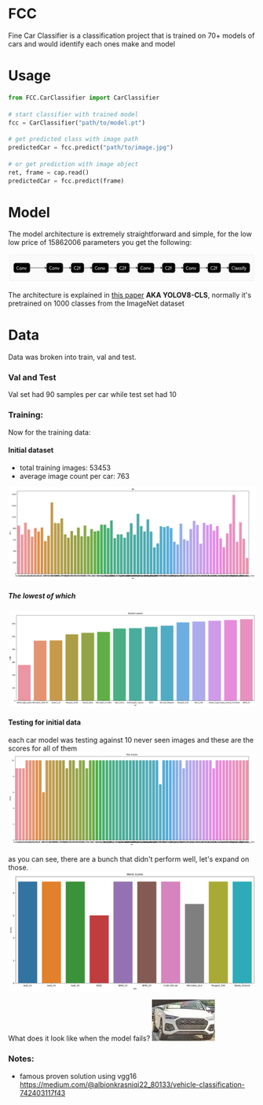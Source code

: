 # FCC
Fine Car Classifier is a classification project that is trained on 70+ models of cars and would identify each ones make and model

# Usage
```python
from FCC.CarClassifier import CarClassifier

# start classifier with trained model
fcc = CarClassifier("path/to/model.pt")

# get predicted class with image path
predictedCar = fcc.predict("path/to/image.jpg")

# or get prediction with image object
ret, frame = cap.read()
predictedCar = fcc.predict(frame)
```

# Model
The model architecture is extremely straightforward and simple, for the low low price of 15862006 parameters you get the following:

![model architecure](https://github.com/karimkohel/FCC/blob/main/docs/arch.png?raw=true)

The architecture is explained in [this paper](https://doi.org/10.48550/arXiv.2304.00501) **AKA YOLOV8-CLS**, normally it's pretrained on 1000 classes from the ImageNet dataset

# Data
Data was broken into train, val and test.

### Val and Test
Val set had 90 samples per car while test set had 10

### Training:
Now for the training data:

#### Initial dataset
- total training images: 53453
- average image count per car: 763

![all data](https://github.com/karimkohel/FCC/blob/main/docs/initData.png?raw=true)
##### The lowest of which
![Lowest count cars](https://github.com/karimkohel/FCC/blob/main/docs/initDataLowest.png?raw=true)

#### Testing for initial data
each car model was testing against 10 never seen images and these are the scores for all of them
![testing scores for all cars](https://github.com/karimkohel/FCC/blob/main/docs/testingScores.png?raw=true)

as you can see, there are a bunch that didn't perform well, let's expand on those.
![lowest test scores](https://github.com/karimkohel/FCC/blob/main/docs/worstTestingScores.png?raw=true)


What does it look like when the model fails?
![bad example](https://github.com/karimkohel/FCC/blob/main/docs/badexample.jpg?raw=true)

### Notes:
- famous proven solution using vgg16 https://medium.com/@albionkrasniqi22_80133/vehicle-classification-742403117f43